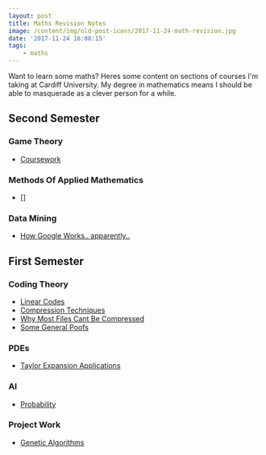 ```yaml
---
layout: post
title: Maths Revision Notes
image: /content/img/old-post-icons/2017-11-24-math-revision.jpg
date: '2017-11-24 16:08:15'
tags:
    - maths
---
```


Want to learn some maths? Heres some content on sections of courses I'm taking at Cardiff University. My degree in mathematics means I should be able to masquerade as a clever person for a while.

## Second Semester

### Game Theory

-   [Coursework](https://blog.tobydevlin.com/gt-coursework/)

### Methods Of Applied Mathematics

-   []

### Data Mining

-   [How Google Works.. apparently..]()

## First Semester

### Coding Theory

-   [Linear Codes](https://blog.tobydevlin.com/coding-theory-linear-codes/)
-   [Compression Techniques](https://blog.tobydevlin.com/compression-techniques/)
-   [Why Most Files Cant Be Compressed](https://blog.tobydevlin.com/why-most-files-cant-be-compressed/)
-   [Some General Poofs](https://blog.tobydevlin.com/coding-theory-proofs/)

### PDEs

-   [Taylor Expansion Applications](https://blog.tobydevlin.com/taylor-expansions-in-pdes/)

### AI

-   [Probability](https://blog.tobydevlin.com/probability-and-inferance/)

### Project Work

-   [Genetic Algorithms](https://blog.tobydevlin.com/genetic-algorithms/)
